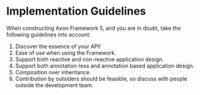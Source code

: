 # Implementation Guidelines

When constructing Axon Framework 5, and you are in doubt, take the following guidelines into account:

1. Discover the essence of your API!
2. Ease of use when using the Framework.
3. Support both reactive and non-reactive application design.
4. Support both annotation-less and annotation based application design.
5. Composition over inheritance.
6. Contribution by outsiders should be feasible, so discuss with people outside the development team.